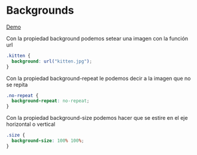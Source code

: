 # Backgrounds

[Demo](https://htmlpreview.github.io/?https://github.com/gabrielseco/css-visual-dictionary/blob/master/src/chapter-11/01-background-images/index.html)

Con la propiedad background podemos setear una imagen con la función url

```css
.kitten {
  background: url("kitten.jpg");
}
```

Con la propiedad background-repeat le podemos decir a la imagen que no se repita

```css
.no-repeat {
  background-repeat: no-repeat;
}
```

Con la propiedad background-size podemos hacer que se estire en el eje horizontal o vertical

```css
.size {
  background-size: 100% 100%;
}
```

